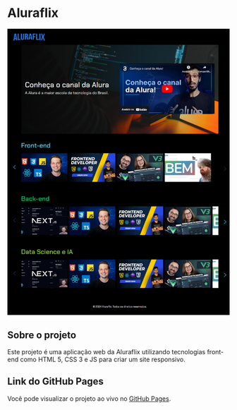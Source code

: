 # Aluraflix

![Captura de Tela do Projeto](https://github.com/MicheleMedeiros/aluraflix/blob/main/image-aluraflix.png)

## Sobre o projeto

Este projeto é uma aplicação web da Aluraflix utilizando tecnologias front-end como HTML 5, CSS 3 e JS para criar um site responsivo.

## Link do GitHub Pages

Você pode visualizar o projeto ao vivo no [GitHub Pages](https://michelemedeiros.github.io/aluraflix/).

